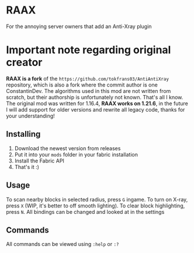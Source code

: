 # RAAX
For the annoying server owners that add an Anti-Xray plugin

# Important note regarding original creator
**RAAX is a fork** of the `https://github.com/tokfrans03/AntiAntiXray` repository, which is also a fork where the commit author is one ConstantinDev.
The algorithms used in this mod are not written from scratch, but their authorship is unfortunately not known. That's all I know.
The original mod was written for 1.16.4, **RAAX works on 1.21.6**, in the future I will add support for older versions and rewrite all legacy code, thanks for your understanding!

## Installing
1. Download the newest version from releases
2. Put it into your `mods` folder in your fabric installation
3. Install the Fabric API
4. That's it :)

## Usage
To scan nearby blocks in selected radius, press `G` ingame.
To turn on X-ray, press `X` (WIP, it's better to off smooth lighting).
To clear block highlighting, press `N`.
All bindings can be changed and looked at in the settings

## Commands
All commands can be viewed using `:help` or `:?`
